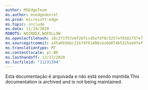 ```yaml
---
author: MSEdgeTeam
ms.author: msedgedevrel
ms.prod: microsoft-edge
ms.topic: include
ms.date: 11/19/2020
ROBOTS: NOINDEX,NOFOLLOW
ms.openlocfilehash: 18c2f1f57a9f267ccd5efdf0c5257ef6581f57e7
ms.sourcegitcommit: a35a6b5bbc21b7df61d08cbc6b074b5325ad4fef
ms.translationtype: MT
ms.contentlocale: pt-BR
ms.lasthandoff: 12/17/2020
ms.locfileid: "11231394"
---
```

<span data-ttu-id="1fb95-101">Esta documentação é arquivada e não está sendo mantida.</span><span class="sxs-lookup"><span data-stu-id="1fb95-101">This documentation is archived and is not being maintained.</span></span>  
